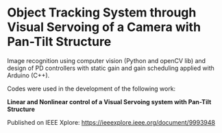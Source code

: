 # Object Tracking System through Visual Servoing of a Camera with Pan-Tilt Structure

Image recognition using computer vision (Python and openCV lib) and design of PD controllers with static gain and gain scheduling applied with Arduino (C++).

Codes were used in the development of the following work:

**Linear and Nonlinear control of a Visual Servoing system with Pan-Tilt Structure**

Published on IEEE Xplore: https://ieeexplore.ieee.org/document/9993948
